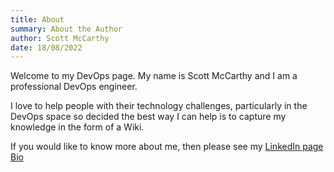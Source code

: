 ```yaml
---
title: About
summary: About the Author
author: Scott McCarthy
date: 18/08/2022
---
```


Welcome to my DevOps page. My name is Scott McCarthy and I am a professional DevOps engineer.

I love to help people with their technology challenges, particularly in the DevOps space so decided the best way I can help is to capture my knowledge in the form of a Wiki.

If you would like to know more about me, then please see my [LinkedIn page Bio](https://www.linkedin.com/in/scott-mccarthy-7747a820/)
